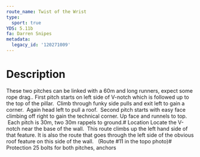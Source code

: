 ```yaml
---
route_name: Twist of the Wrist
type:
  sport: true
YDS: 5.11b
fa: Darren Snipes
metadata:
  legacy_id: '120271009'
---
```

# Description
These two pitches can be linked with a 60m and long runners, expect some rope drag.. First pitch starts on left side of V-notch which is followed up to the top of the pillar.  Climb through funky side pulls and exit left to gain a corner.  Again head left to pull a roof.  Second pitch starts with easy face climbing off right to gain the technical corner. Up face and runnels to top.  Each pitch is 30m, two 30m rappels to ground.# Location
Locate the V-notch near the base of the wall.  This route climbs up the left hand side of that feature. It is also the route that goes through the left side of the obvious roof feature on this side of the wall.   (Route #11 in the topo photo)# Protection
25 bolts for both pitches, anchors